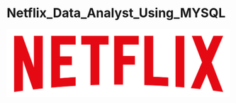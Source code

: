 # Netflix_Data_Analyst_Using_MYSQL

![Netflix_logo](https://github.com/mking456/Netflix_Data_Analyst/blob/main/logo.png)

